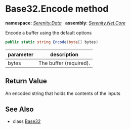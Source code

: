 # Base32.Encode method
**namespace:** *[Serenity.Data](../../README.md#serenity.data-namespace)*   **assembly**: *[Serenity.Net.Core](../../README.md)*

Encode a buffer using the default options

```csharp
public static string Encode(byte[] bytes)
```

| parameter | description |
| --- | --- |
| bytes | The buffer (required). |

## Return Value

An encoded string that holds the contents of the inputs

## See Also

* class [Base32](../Base32.md)